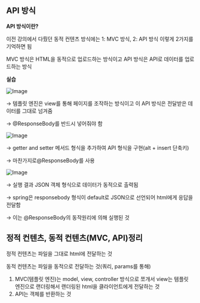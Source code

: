 ## API 방식

**API 방식이란?**

이전 강의에서 다뤘던 동적 컨텐츠 방식에는 1: MVC 방식, 2: API 방식 이렇게 2가지를 기억하면 됨

MVC 방식은 HTML을 동적으로 업로드하는 방식이고 API 방식은 API로 데이터를 업로드하는 방식

**실습**

![Image](https://github.com/user-attachments/assets/ec57ccf3-06ed-4d2c-a336-4579e2511084)

→ 템플릿 엔진은 view를 통해 페이지를 조작하는 방식이고 이 API 방식은 전달받은 데이터를 그대로 넘겨줌

→ @ResponseBody를 반드시 넣어줘야 함

![Image](https://github.com/user-attachments/assets/88673392-513f-45bd-bdf6-9edbd3ef1244)

→ getter and setter 메서드 형식을 추가하여 API 형식을 구현(alt + insert 단축키)

→ 마찬가지로@ResponseBody를 사용

![Image](https://github.com/user-attachments/assets/1a0df835-a36b-44fb-be63-6afaaed07cd5)

→ 실행 결과 JSON 객체 형식으로 데이터가 동적으로 출력됨

→ spring은 responsebody 형식이 default로 JSON으로 선언되어 html에게 응답을 전달함

→ 이는 @ResponseBody의 동작원리에 의해 실행된 것

## 정적 컨텐츠, 동적 컨텐츠(MVC, API)정리

정적 컨텐츠는 파일을 그대로 html에 전달하는 것

동적 컨텐츠는 파일을 동적으로 전달하는 것(쿼리, params를 통해)

1. MVC(템플릿 엔진)는 model, view, controller 방식으로 쪼개서 view는 템플릿 엔진으로 랜더링해서 랜더링된 html을 클라이언트에게 전달하는 것
2. API는 객체를 반환하는 것